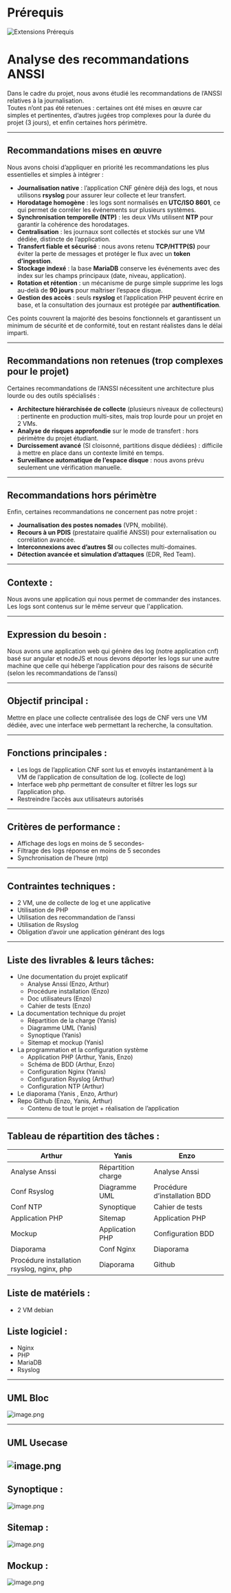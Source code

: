 # Prérequis 
![Extensions Prérequis](img/Extensions.png)

# Analyse des recommandations ANSSI

Dans le cadre du projet, nous avons étudié les recommandations de l’ANSSI relatives à la journalisation.  
Toutes n’ont pas été retenues : certaines ont été mises en œuvre car simples et pertinentes, d’autres jugées trop complexes pour la durée du projet (3 jours), et enfin certaines hors périmètre.

---

## Recommandations mises en œuvre

Nous avons choisi d’appliquer en priorité les recommandations les plus essentielles et simples à intégrer :

- **Journalisation native** : l’application CNF génère déjà des logs, et nous utilisons **rsyslog** pour assurer leur collecte et leur transfert.
- **Horodatage homogène** : les logs sont normalisés en **UTC/ISO 8601**, ce qui permet de corréler les événements sur plusieurs systèmes.
- **Synchronisation temporelle (NTP)** : les deux VMs utilisent **NTP** pour garantir la cohérence des horodatages.
- **Centralisation** : les journaux sont collectés et stockés sur une VM dédiée, distincte de l’application.
- **Transfert fiable et sécurisé** : nous avons retenu **TCP/HTTP(S)** pour éviter la perte de messages et protéger le flux avec un **token d’ingestion**.
- **Stockage indexé** : la base **MariaDB** conserve les événements avec des index sur les champs principaux (date, niveau, application).
- **Rotation et rétention** : un mécanisme de purge simple supprime les logs au-delà de **90 jours** pour maîtriser l’espace disque.
- **Gestion des accès** : seuls **rsyslog** et l’application PHP peuvent écrire en base, et la consultation des journaux est protégée par **authentification**.

Ces points couvrent la majorité des besoins fonctionnels et garantissent un minimum de sécurité et de conformité, tout en restant réalistes dans le délai imparti.

---

## Recommandations non retenues (trop complexes pour le projet)

Certaines recommandations de l’ANSSI nécessitent une architecture plus lourde ou des outils spécialisés :

- **Architecture hiérarchisée de collecte** (plusieurs niveaux de collecteurs) : pertinente en production multi-sites, mais trop lourde pour un projet en 2 VMs.
- **Analyse de risques approfondie** sur le mode de transfert : hors périmètre du projet étudiant.
- **Durcissement avancé** (SI cloisonné, partitions disque dédiées) : difficile à mettre en place dans un contexte limité en temps.
- **Surveillance automatique de l’espace disque** : nous avons prévu seulement une vérification manuelle.

---

## Recommandations hors périmètre

Enfin, certaines recommandations ne concernent pas notre projet :

- **Journalisation des postes nomades** (VPN, mobilité).
- **Recours à un PDIS** (prestataire qualifié ANSSI) pour externalisation ou corrélation avancée.
- **Interconnexions avec d’autres SI** ou collectes multi-domaines.
- **Détection avancée et simulation d’attaques** (EDR, Red Team).

---

## Contexte :

Nous avons une application qui nous permet de commander des instances. Les logs sont contenus sur le même serveur que l'application.

---

## Expression du besoin :

Nous avons une application web qui génère des log (notre application cnf) basé sur angular et nodeJS et nous devons déporter les logs sur une autre machine que celle qui héberge l’application pour des raisons de sécurité (selon les recommandations de l’anssi)

---

## Objectif principal :

Mettre en place une collecte centralisée des logs de CNF vers une VM dédiée, avec une interface web permettant la recherche, la consultation.

---

## Fonctions principales :

- Les logs de l’application CNF sont lus et envoyés instantanément à la VM de l’application de consultation de log. (collecte de log)
- Interface web php permettant de consulter et filtrer les logs sur l’application php.
- Restreindre l’accès aux utilisateurs autorisés

---

## Critères de performance :

- Affichage des logs en moins de 5 secondes- 
- Filtrage des logs réponse en moins de 5 secondes
- Synchronisation de l’heure (ntp)

---

## Contraintes techniques :

- 2 VM, une de collecte de log et une applicative
- Utilisation de PHP
- Utilisation des recommandation de l’anssi
- Utilisation de Rsyslog
- Obligation d’avoir une application générant des logs

---

## Liste des livrables & leurs tâches:

- Une documentation du projet explicatif
  - Analyse Anssi (Enzo, Arthur)
  - Procédure installation (Enzo)
  - Doc utilisateurs (Enzo)
  - Cahier de tests (Enzo)
- La documentation technique du projet
  - Répartition de la charge (Yanis)
  - Diagramme UML (Yanis)
  - Synoptique (Yanis)
  - Sitemap et mockup (Yanis)
- La programmation et la configuration système
  - Application PHP (Arthur, Yanis, Enzo)
  - Schéma de BDD (Arthur, Enzo)
  - Configuration Nginx (Yanis)
  - Configuration Rsyslog (Arthur)
  - Configuration NTP (Arthur)
- Le diaporama (Yanis , Enzo, Arthur)
- Repo Github (Enzo, Yanis, Arthur)
  - Contenu de tout le projet + réalisation de l’application

---

## Tableau de répartition des tâches :

| Arthur          | Yanis              | Enzo                     |
| --------------- | ------------------ | ------------------------ |
| Analyse Anssi   | Répartition charge | Analyse Anssi            |
| Conf Rsyslog    | Diagramme UML      | Procédure d’installation BDD|
| Conf NTP        | Synoptique         | Cahier de tests          |
| Application PHP | Sitemap            | Application PHP          |
| Mockup          | Application PHP    | Configuration BDD        |
| Diaporama       | Conf Nginx         | Diaporama                |
| Procédure installation rsyslog, nginx, php          | Diaporama          | Github                    |

## Liste de matériels :

- 2 VM debian

## Liste logiciel :

- Nginx
- PHP
- MariaDB
- Rsyslog

---

## UML Bloc

![image.png](Diagramme/diagramme%20bloc%20uml.png)

---

## UML Usecase

![image.png](Diagramme/diagramme%20usecase%20last%20version.png)
---

## Synoptique :

![image.png](Diagramme/synoptique%20fonctionnement.png)

## Sitemap :

![image.png](Diagramme/sitemap.png)

## Mockup :

![image.png](Diagramme/mockup.png)
